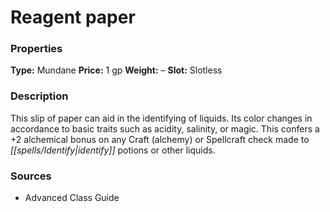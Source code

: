 ﻿---
Title: "Reagent paper"
Type: "Mundane"
Price: "1 gp"
Weight: "–"
Slot: "Slotless"
Description: |
  "This slip of paper can aid in the identifying of liquids. Its color changes in accordance to basic traits such as acidity, salinity, or magic. This confers a +2 alchemical bonus on any Craft (alchemy) or Spellcraft check made to identify potions or other liquids."
Sources: "['Advanced Class Guide']"
---

# Reagent paper

### Properties

**Type:** Mundane **Price:** 1 gp **Weight:** – **Slot:** Slotless

### Description

This slip of paper can aid in the identifying of liquids. Its color changes in accordance to basic traits such as acidity, salinity, or magic. This confers a +2 alchemical bonus on any Craft (alchemy) or Spellcraft check made to _[[spells/Identify|identify]]_ potions or other liquids.

### Sources

* Advanced Class Guide